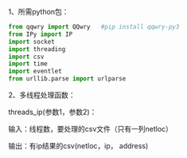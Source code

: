 1、所需python包：

```python
from qqwry import QQwry   #pip install qqwry-py3
from IPy import IP
import socket
import threading
import csv
import time
import eventlet
from urllib.parse import urlparse
```

2、多线程处理函数：

threads_ip(参数1，参数2)：

输入：线程数，要处理的csv文件（只有一列netloc）

输出：有ip结果的csv(netloc，ip， address)